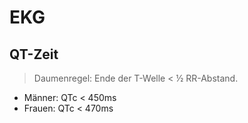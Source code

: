 # EKG

## QT-Zeit

> Daumenregel: Ende der T-Welle < ½ RR-Abstand.

* Männer: QTc < 450ms
* Frauen: QTc < 470ms
